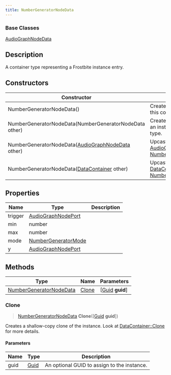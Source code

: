 ```yaml
---
title: NumberGeneratorNodeData
---
```

### Base Classes

[AudioGraphNodeData](/vext/ref/fb/audiographnodedata/)

## Description

A container type representing a Frostbite instance entry.

## Constructors

| Constructor                                                                        | Description                                                                                                                           |
| ---------------------------------------------------------------------------------- | ------------------------------------------------------------------------------------------------------------------------------------- |
| NumberGeneratorNodeData()                                                          | Create a new instance of this container type.                                                                                         |
| NumberGeneratorNodeData(NumberGeneratorNodeData other)                             | Create a reference copy of an instance of the same type.                                                                              |
| NumberGeneratorNodeData([AudioGraphNodeData](/vext/ref/fb/audiographnodedata/) other)            | Upcast an instance of type [AudioGraphNodeData](/vext/ref/fb/audiographnodedata/) to [NumberGeneratorNodeData](/vext/ref/fb/numbergeneratornodedata/).            |
| NumberGeneratorNodeData([DataContainer](/vext/ref/shared/class/datacontainer) other) | Upcast an instance of type [DataContainer](/vext/ref/shared/class/datacontainer) to [NumberGeneratorNodeData](/vext/ref/fb/numbergeneratornodedata/). |

## Properties

| Name    | Type                                       | Description |
| ------- | ------------------------------------------ | ----------- |
| trigger | [AudioGraphNodePort](/vext/ref/fb/audiographnodeport/)   |             |
| min     | number                                     |             |
| max     | number                                     |             |
| mode    | [NumberGeneratorMode](/vext/ref/fb/numbergeneratormode/) |             |
| y       | [AudioGraphNodePort](/vext/ref/fb/audiographnodeport/)   |             |

## Methods

| Type                                               | Name            | Parameters                                     |
| -------------------------------------------------- | --------------- | ---------------------------------------------- |
| [NumberGeneratorNodeData](/vext/ref/fb/numbergeneratornodedata/) | [Clone](#clone) | \[[Guid](/vext/ref/shared/class/guid) **guid**\] |

### Clone

> [NumberGeneratorNodeData](/vext/ref/fb/numbergeneratornodedata/) **Clone**(\[[Guid](/vext/ref/shared/class/guid) **guid**\])

Creates a shallow-copy clone of the instance. Look at [DataContainer::Clone](/vext/ref/shared/class/datacontainer#clone) for more details.

#### Parameters

| Name | Type         | Description                                 |
| ---- | ------------ | ------------------------------------------- |
| guid | [Guid](/vext/ref/shared/class/guid/) | An optional GUID to assign to the instance. |
